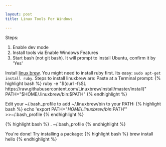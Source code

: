```yaml
---

layout: post
title: Linux Tools For Windows

---
```


Steps: 
1. Enable dev mode
2. Install tools via Enable Windows Features
3. Start bash (not git bash). It will prompt to install Ubuntu, confirm it by 'Yes'

Install [linux brew](http://linuxbrew.sh/). You might need to install ruby first. Its easy: `sudo apt-get install ruby`. Steps to install linuxbrew are:
Paste at a Terminal prompt:
{% highlight bash %}
ruby -e "$(curl -fsSL https://raw.githubusercontent.com/Linuxbrew/install/master/install)"
PATH="$HOME/.linuxbrew/bin:$PATH"
{% endhighlight %}

Edit your ~/.bash_profile to add ~/.linuxbrew/bin to your PATH:
{% highlight bash %}
echo 'export PATH="$HOME/.linuxbrew/bin:$PATH"' >>~/.bash_profile
{% endhighlight %}

{% highlight bash %}
 . ~/.bash_profile
{% endhighlight %}

You're done! Try installing a package:
{% highlight bash %}
brew install hello 
{% endhighlight %}